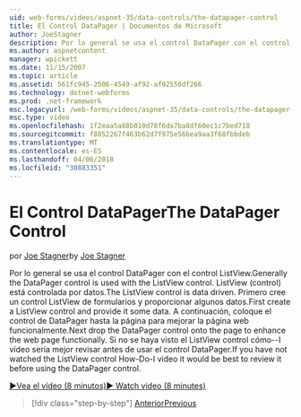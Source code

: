 ```yaml
---
uid: web-forms/videos/aspnet-35/data-controls/the-datapager-control
title: El Control DataPager | Documentos de Microsoft
author: JoeStagner
description: Por lo general se usa el control DataPager con el control ListView. ListView (control) está controlada por datos. Primero cree un control ListView de formularios y proporcionar algunos d...
ms.author: aspnetcontent
manager: wpickett
ms.date: 11/15/2007
ms.topic: article
ms.assetid: 561fc945-2506-4549-af92-af92556df266
ms.technology: dotnet-webforms
ms.prod: .net-framework
msc.legacyurl: /web-forms/videos/aspnet-35/data-controls/the-datapager-control
msc.type: video
ms.openlocfilehash: 1f2eaa5a88b010d78f6da7ba8df60ec1c7bed718
ms.sourcegitcommit: f8852267f463b62d7f975e56bea9aa3f68fbbdeb
ms.translationtype: MT
ms.contentlocale: es-ES
ms.lasthandoff: 04/06/2018
ms.locfileid: "30883351"
---
```

<a name="the-datapager-control"></a><span data-ttu-id="48c98-105">El Control DataPager</span><span class="sxs-lookup"><span data-stu-id="48c98-105">The DataPager Control</span></span>
====================
<span data-ttu-id="48c98-106">por [Joe Stagner](https://github.com/JoeStagner)</span><span class="sxs-lookup"><span data-stu-id="48c98-106">by [Joe Stagner](https://github.com/JoeStagner)</span></span>

<span data-ttu-id="48c98-107">Por lo general se usa el control DataPager con el control ListView.</span><span class="sxs-lookup"><span data-stu-id="48c98-107">Generally the DataPager control is used with the ListView control.</span></span> <span data-ttu-id="48c98-108">ListView (control) está controlada por datos.</span><span class="sxs-lookup"><span data-stu-id="48c98-108">The ListView control is data driven.</span></span> <span data-ttu-id="48c98-109">Primero cree un control ListView de formularios y proporcionar algunos datos.</span><span class="sxs-lookup"><span data-stu-id="48c98-109">First create a ListView control and provide it some data.</span></span> <span data-ttu-id="48c98-110">A continuación, coloque el control de DataPager hasta la página para mejorar la página web funcionalmente.</span><span class="sxs-lookup"><span data-stu-id="48c98-110">Next drop the DataPager control onto the page to enhance the web page functionally.</span></span> <span data-ttu-id="48c98-111">Si no se haya visto el ListView control cómo--I vídeo sería mejor revisar antes de usar el control DataPager.</span><span class="sxs-lookup"><span data-stu-id="48c98-111">If you have not watched the ListView control How-Do-I video it would be best to review it before using the DataPager control.</span></span>

[<span data-ttu-id="48c98-112">&#9654;Vea el vídeo (8 minutos)</span><span class="sxs-lookup"><span data-stu-id="48c98-112">&#9654; Watch video (8 minutes)</span></span>](https://channel9.msdn.com/Blogs/ASP-NET-Site-Videos/the-datapager-control)

> [!div class="step-by-step"]
> [<span data-ttu-id="48c98-113">Anterior</span><span class="sxs-lookup"><span data-stu-id="48c98-113">Previous</span></span>](the-listview-control.md)
